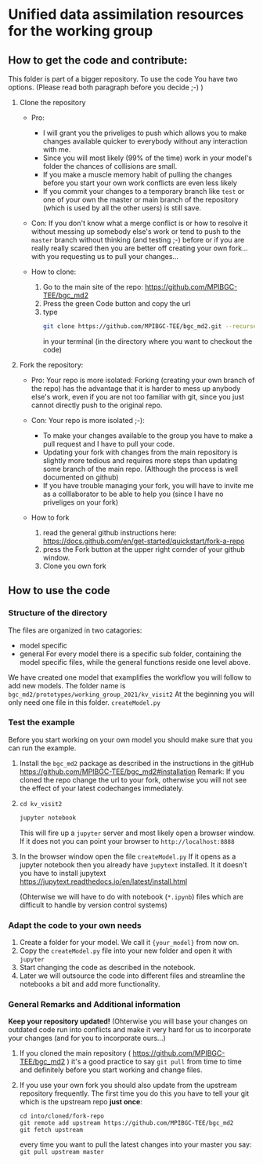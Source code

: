 # Unified data assimilation resources for the working group
## How to get the code and contribute:
This folder is part of a bigger repository.
To use the code You have two options. (Please read both paragraph before you decide ;-) )
1. Clone the repository 
   * Pro:
      * I will grant you the priveliges to push which allows you to make changes available quicker to everybody
        without any interaction with me.
      * Since you will most likely (99% of the time) work in your model's folder the chances of collisions are 
        small.
      * If you make a muscle memory habit of pulling the changes before you start your own work conflicts are
        even less likely
      * If you commit your changes to a temporary branch like `test` or one of your own the master or main 
        branch of the repository (which is used by all the other users) is still save.
      


    * Con:
      If you don't know what a merge conflict is or how to resolve it without messing up somebody else's work or tend to push to the `master` branch without thinking (and testing ;-) before or if you are really really scared then you are better off creating your own fork...
      with you requesting us to pull your changes...
    * How to clone: 
      1. Go to the main site of the repo: https://github.com/MPIBGC-TEE/bgc_md2
      2. Press the green Code button and copy the url
      3. type 
         ```bash
         git clone https://github.com/MPIBGC-TEE/bgc_md2.git --recurse submodules
         ``` 
         in your terminal 
         (in the directory where you want to checkout the code)
      
1. Fork the repository:
    * Pro:
      Your repo is more isolated:
      Forking (creating your own branch of the repo) has the advantage that it is harder to mess up anybody else's work,
      even if you are not too familiar with git, since you just cannot directly push to the original repo.
    * Con:
      Your repo is more isolated ;-):
      * To make your changes available to the group you have to make a pull request and I have to pull your code.
      * Updating your fork with changes from the main repository is slightly more tedious and requires 
        more steps than updating some branch of the main repo. (Although the process is well documented on github) 
      * If you have trouble managing your fork, you will have to invite me as a colllaborator to be able to help	you (since I have no priveliges on your fork)
      
      
    * How to fork
      1. read the general github instructions here: https://docs.github.com/en/get-started/quickstart/fork-a-repo 
      1. press the Fork button at the upper right cornder of your github window.
      1. Clone you own fork



## How to use the code
### Structure of the directory
The files are organized in two catagories:
 * model specific
 * general
For every model there is a specific sub folder, containing the model specific files, while the general functions reside one level above.

We have created one model that examplifies the workflow you will follow to add new models. 
The folder name is  `bgc_md2/prototypes/working_group_2021/kv_visit2`
At the beginning you will only need one file in this folder.
`createModel.py`

### Test the example

Before you start working on your own model you should make sure that you can run the example.
1. Install the `bgc_md2` package as described in the instructions in the gitHub https://github.com/MPIBGC-TEE/bgc_md2#installation
   Remark: If you cloned the repo change the url to your fork, otherwise you will not see the effect of your latest codechanges immediately.

1. `cd kv_visit2` 
   ```bash
   jupyter notebook
   ```
   This will fire up a `jupyter` server and most likely open a browser window.
   If it does not you can point your browser to `http://localhost:8888`
1. In the browser window open the file `createModel.py`
   If it opens as a jupyter notebook then you already have `jupytext` installed.
   It it doesn't you have to install jupytext 
   https://jupytext.readthedocs.io/en/latest/install.html

   (Ohterwise we will have to do with notebook (`*.ipynb`) files which are difficult to handle by 
   version control systems)


### Adapt the code to your own needs
1. Create a folder for your model. We call it `{your_model}` from now on.
1. Copy the `createModel.py` file into your new folder and open it with `jupyter`
1. Start changing the code as described in the notebook.
1. Later we will outsource the code into different files and streamline the notebooks a bit and add more functionality.

### General Remarks and Additional information

**Keep your repository updated!** (Ohterwise you will base your changes on outdated code run into conflicts and make it very hard for us to incorporate your changes (and for you to incorporate ours...) 

1. If you cloned the main repository ( https://github.com/MPIBGC-TEE/bgc_md2 ) it's a good practice to 
   say `git pull` from time to time and definitely before you start working and change files.
  
1. If you use your own fork you should also update from the upstream repository frequently.
   The first time you do this you have to tell your git which is the upstream repo **just once**:
   ```
   cd into/cloned/fork-repo
   git remote add upstream https://github.com/MPIBGC-TEE/bgc_md2
   git fetch upstream
   ```
   every time you want to pull the latest changes into your master you say:
   ```git pull upstream master```
   
   
 
  


